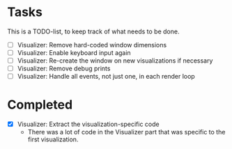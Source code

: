 Tasks
=====
This is a TODO-list, to keep track of what needs to be done.

- [ ] Visualizer: Remove hard-coded window dimensions
- [ ] Visualizer: Enable keyboard input again
- [ ] Visualizer: Re-create the window on new visualizations if necessary
- [ ] Visualizer: Remove debug prints
- [ ] Visualizer: Handle all events, not just one, in each render loop

# Completed
- [x] Visualizer: Extract the visualization-specific code
    + There was a lot of code in the Visualizer part that was specific to
      the first visualization.